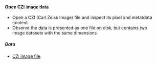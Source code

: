 <h4 id="open_czi"><a href="#open_czi">Open CZI image data</a></h4>

- Open a CZI (Carl Zeiss Image) file and inspect its pixel and metatdata content
- Observe the data is presented as one file on disk, but contains two image datasets with the same dimensions

##### Data

- [CZI image file](https://github.com/NEUBIAS/training-resources/raw/master/image_data/xyz__multiple_images.czi)
